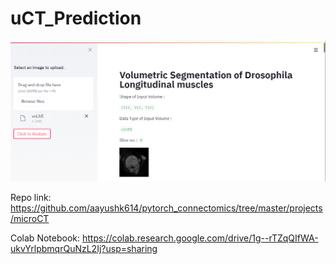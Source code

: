 # uCT_Prediction

<p float="left" align="center">
<img src="img/uct.png" /> 
</p>


Repo link: https://github.com/aayushk614/pytorch_connectomics/tree/master/projects/microCT

Colab Notebook: https://colab.research.google.com/drive/1g--rTZqQIfWA-ukvYrlpbmqrQuNzL2Ij?usp=sharing
